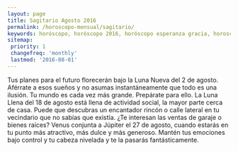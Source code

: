 ```yaml
---
layout: page
title: Sagitario Agosto 2016 
permalink: /horoscopo-mensual/sagitario/
keywords: horóscopo, horóscopo 2016, horóscopo esperanza gracia, horoscop, horóscopos gratis, horoscopo sagitario, horoscopo sagitario 2016, Tarot, Astrologia, Zodíaco, sagitario, horoscopo gratis, horoscopo del mes 
sitemap:
 priority: 1
 changefreq: 'monthly'
 lastmod: '2016-08-01'
---
```


 Tus planes para el futuro florecerán bajo la Luna Nueva del 2 de agosto. Aférrate a esos sueños y no asumas instantáneamente que todo es una ilusión. Tu mundo es cada vez más grande. Prepárate para ello. La Luna Llena del 18 de agosto está llena de actividad social, la mayor parte cerca de casa. Puede que descubras un encantador rincón o calle lateral en tu vecindario que no sabías que existía. ¿Te interesan las ventas de garaje o bienes raíces? Venus conjunta a Júpiter el 27 de agosto, cuando estarás en tu punto más atractivo, más dulce y más generoso. Mantén tus emociones bajo control y tu cabeza nivelada y te la pasarás fantásticamente.
